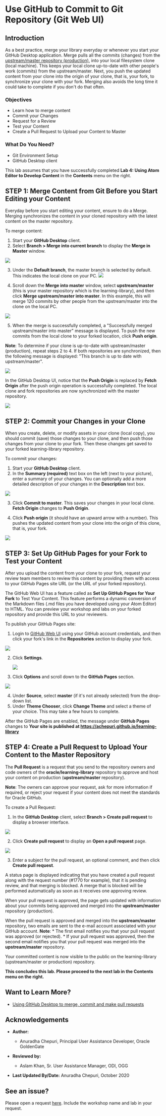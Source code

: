 # Use GitHub to Commit to Git Repository (Git Web UI)

## Introduction

As a best practice, merge your library everyday or whenever you start your GitHub Desktop application. Merge pulls all the commits (changes) from the [upstream/master repository (production)](https://github.com/oracle/learning-library), into your local filesystem clone (local machine). This keeps your local clone up-to-date with other people's work (commits) from the upstream/master. Next, you push the updated content from your clone into the origin of your clone, that is, your fork, to synchronize your clone with your fork. Merging also avoids the long time it could take to complete if you don't do that often.

### Objectives

* Learn how to merge content
* Commit your Changes
* Request for a Review
* Test your Content
* Create a Pull Request to Upload your Content to Master

### What Do You Need?
* Git Environment Setup
* GitHub Desktop client


This lab assumes that you have successfully completed **Lab 4: Using Atom Editor to Develop Content** in the **Contents** menu on the right.


## **STEP 1:** Merge Content from Git Before you Start Editing your Content
Everyday before you start editing your content, ensure to do a Merge.
Merging synchronizes the content in your cloned repository with the latest content on the master repository.

To merge content:
1. Start your **GitHub Desktop** client.
2. Select **Branch > Merge into current branch** to display the **Merge in Master** window.

  ![](./images/git-hub-merge-current-branch.png " ")

3. Under the **Default branch**, the master branch is selected by default. This indicates the local clone on your PC.
  ![](./images/git-hub-merge-local-clone-default-branch.png " ")

4. Scroll down the **Merge into master** window, select **upstream/master** (this is your master repository which is the learning-library), and then click **Merge upstream/master into master**. In this example, this will merge 120 commits by other people from the upstream/master into the clone on the local PC.

  ![](./images/git-hub-merge-upstream-master.png " ")

5. When the merge is successfully completed, a "Successfully merged upstream/master into master" message is displayed. To push the new commits from the local clone to your forked location, click **Push origin**.

  **Note**: To determine if your clone is up-to-date with upstream/master (production), repeat steps 2 to 4. If both repositories are synchronized, then the following message is displayed: "This branch is up to date with upstream/master".

  ![](./images/git-hub-merge-branch-up-to-date.png " ")

In the GitHub Desktop UI, notice that the **Push Origin** is replaced by **Fetch Origin** after the push origin operation is successfully completed.  The local clone and fork repositories are now synchronized with the master repository.

![](./images/git-hub-merge-fetch-origin.png " ")

## **STEP 2:** Commit your Changes in your Clone
When you create, delete, or modify assets in your clone (local copy), you should commit (save) those changes to your clone, and then push those changes from your clone to your fork. Then these changes get saved to your forked learning-library repository.

To commit your changes:
1. Start your **GitHub Desktop** client.
2. In the **Summary (required)** text box on the left (next to your picture), enter a summary of your changes. You can optionally add a more detailed description of your changes in the **Description** text box.

  ![](./images/git-hub-commit-to-master.png " ")

3. Click **Commit to master**. This saves your changes in your local clone. **Fetch Origin** changes to **Push Origin**.

4. Click **Push origin** (it should have an upward arrow with a number). This pushes the updated content from your clone into the origin of this clone, that is, your fork.

  ![](./images/git-hub-commit-push-origin.png " ")

## **STEP 3:** Set Up GitHub Pages for your Fork to Test your Content

After you upload the content from your clone to your fork, request your review team members to review this content by providing them with access to your GitHub Pages site URL (or the URL of your forked repository).

The GitHub Web UI has a feature called as **Set Up GitHub Pages for Your Fork** to Test Your Content. This feature performs a dynamic conversion of the Markdown files (.md files you have developed using your Atom Editor) to HTML. You can preview your workshop and labs on your forked repository and provide this URL to your reviewers.

To publish your GitHub Pages site:
1. Login to [GitHub Web UI](http://github.com) using your GitHub account credentials, and then click your fork's link in the **Repositories** section to display your fork.

  ![](./images/git-hub-stage-git-hub-pages-repositories.png " ")

2. Click **Settings**.

   ![](./images/git-hub-stage-git-hub-pages-settings.png " ")

3. Click **Options** and scroll down to the **GitHub Pages** section.

  ![](./images/git-hub-stage-git-hub-pages-settings-theme.png " ")

4. Under **Source**, select **master** (if it's not already selected) from the drop-down list.
5. Under **Theme Chooser**, click **Change Theme** and select a theme of your choice. This may take a few hours to complete.

  After the GitHub Pages are enabled, the message under **GitHub Pages** changes to **Your site  is published at https://achepuri.github.io/learning-library**

## **STEP 4**: Create a Pull Request to Upload Your Content to the Master Repository
The **Pull Request** is a request that you send to the repository owners and code owners of the **oracle/learning-library** repository to approve and host your content on production (**upstream/master** repository).

**Note**: The owners can approve your request, ask for more information if required, or reject your request if your content does not meet the standards for Oracle GitHub.

To create a Pull Request:
1. In the **GitHub Desktop** client, select **Branch > Create pull request** to display a browser interface.

  ![](./images/git-hub-branch-pull-request.png " ")

2. Click **Create pull request** to display an **Open a pull request** page.

  ![](./images/git-hub-branch-browser-create-pull-request.png " ")

3. Enter a subject for the pull request, an optional comment, and then click **Create pull request**.

  A status page is displayed indicating that you have created a pull request along with the request number (#1770 for example), that it is pending review, and that merging is blocked. A merge that is blocked will be performed automatically as soon as it receives one approving review.

  When your pull request is approved, the page gets updated with information about your commits being approved and merged into the **upstream/master** repository (production).

  When the pull request is approved and merged into the **upstream/master** repository, two emails are sent to the e-mail account associated with your GitHub account.
  **Note**:
    * The first email notifies you that your pull request was approved (or rejected).
    * If your pull request was approved, then the second email notifies you that your pull request was merged into the **upstream/master** repository.  

  Your committed content is now visible to the public on the learning-library (upstream/master or production) repository.

**This concludes this lab. Please proceed to the next lab in the Contents menu on the right.**

## Want to Learn More?

* [Using GItHub Desktop to merge, commit and make pull requests](https://otube.oracle.com/media/t/1_bxj0cfqf)
## Acknowledgements

* **Author:**  
    * Anuradha Chepuri, Principal User Assistance Developer, Oracle GoldenGate

* **Reviewed by:**  
    * Aslam Khan, Sr. User Assistance Manager, ODI, OGG
* **Last Updated By/Date:** Anuradha Chepuri, October 2020

## See an issue?  

Please open a request [here](https://github.com/oracle/learning-library/issues). Include the workshop name and lab in your request.

